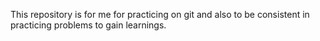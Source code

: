 This repository is for me for practicing on git and also to be consistent in practicing problems to gain learnings.
